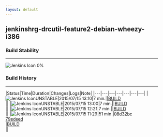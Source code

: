 ```yaml
---
layout: default
---
```

## jenkinshrg-drcutil-feature2-debian-wheezy-i386
### Build Stability
___
![Jenkins Icon](http://jenkinshrg.github.io/images/48x48/health-00to19.png)
0%
  
### Build History
___
|Status|Time|Duration|Changes|Logs|Note|
|---|---|---|---|---|---|---|
|![Jenkins Icon](http://jenkinshrg.github.io/images/24x24/yellow.png)UNSTABLE|2015/07/15 13:10|7 min.||[BUILD](https://drive.google.com/file/d/0B54sHwaxmuM4T0o0Y2oxSU9KaFU/view?usp=drivesdk)<br>||
|![Jenkins Icon](http://jenkinshrg.github.io/images/24x24/yellow.png)UNSTABLE|2015/07/15 13:00|7 min.||[BUILD](https://drive.google.com/file/d/0B54sHwaxmuM4X2R1TVlYb0szQms/view?usp=drivesdk)<br>||
|![Jenkins Icon](http://jenkinshrg.github.io/images/24x24/yellow.png)UNSTABLE|2015/07/15 12:21|7 min.||[BUILD](https://drive.google.com/file/d/0B54sHwaxmuM4Y2lFaGpMX0JLV1U/view?usp=drivesdk)<br>||
|![Jenkins Icon](http://jenkinshrg.github.io/images/24x24/yellow.png)UNSTABLE|2015/07/15 11:29|51 min.|[08d32bc](https://github.com/jrl-umi3218/hmc2/commit/08d32bcb860a68d2cf1fee63157a37b4cf36a15a)<br>[79edeed](https://github.com/jrl-umi3218/hmc2/commit/79edeed4b701f78f81c42a99ef4c4ae556298f50)<br>|[BUILD](https://drive.google.com/file/d/0B54sHwaxmuM4Y2VfYkFqbi1wajg/view?usp=drivesdk)<br>||
